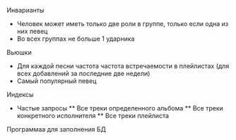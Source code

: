 Инварианты
* Человек может иметь только две роли в группе, только если одна из них певец
* Во всех группах не больше 1 ударника

Вьюшки
* Для каждой песни частота частота встречаемости в плейлистах (для всех
  добавлений за последние две недели)
* Самый популярный певец

Индексы
* Частые запросы
** Все треки определенного альбома
** Все треки конкретного исполнителя
** Все треки плейлиста 

Программаа для заполнения БД

